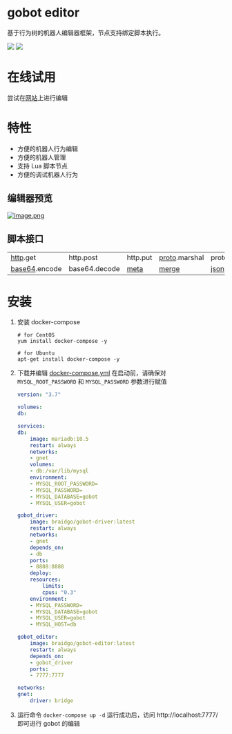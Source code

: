 # gobot editor
基于行为树的机器人编辑器框架，节点支持绑定脚本执行。


[![](https://img.shields.io/badge/%E6%96%87%E6%A1%A3-Doc-2ca5e0?style=flat&logo=github)](https://docs.gobot.fun/)
[![](https://img.shields.io/badge/Trello-Todo-2ca5e0?style=flat&logo=trello)](https://trello.com/b/8eDZ6h7n/)


# 在线试用
尝试在[网站](http://1.117.168.37:7777/)上进行编辑 

# 特性
* 方便的机器人行为编辑
* 方便的机器人管理
* 支持 Lua 脚本节点
* 方便的调试机器人行为

## 编辑器预览
[![image.png](https://i.postimg.cc/FFcBHwg5/image.png)](https://postimg.cc/5j43P7Rn)

## 脚本接口
||||||||
|-|-|-|-|-|-|-|
|[http](https://docs.gobot.fun/#/zh-cn/advance/script_http).get|http.post|http.put|[proto](https://docs.gobot.fun/#/zh-cn/advance/script_protobuf).marshal|proto.unmarshal|[utils](https://docs.gobot.fun/#/zh-cn/advance/script_utils).random|utils.uuid|
|[base64](https://docs.gobot.fun/#/zh-cn/advance/script_base64).encode|base64.decode|[meta](https://docs.gobot.fun/#/zh-cn/advance/script_utils)|[merge](https://docs.gobot.fun/#/zh-cn/advance/script_utils)|[json](https://docs.gobot.fun/#/zh-cn/advance/script_utils).encode|json.decode|more ...|

# 安装
1. 安装 docker-compose
    ```shell
    # for CentOS
    yum install docker-compose -y

    # for Ubuntu
    apt-get install docker-compose -y
    ```

2. 下载并编辑 [docker-compose.yml](https://github.com/pojol/gobot-driver/blob/develop/docker-compose.yml) 在启动前，请确保对 `MYSQL_ROOT_PASSWORD` 和 `MYSQL_PASSWORD` 参数进行赋值

    ```yaml
    version: "3.7"

    volumes:
    db:

    services:
    db:
        image: mariadb:10.5
        restart: always
        networks:
        - gnet
        volumes:
        - db:/var/lib/mysql
        environment:
        - MYSQL_ROOT_PASSWORD=
        - MYSQL_PASSWORD=
        - MYSQL_DATABASE=gobot
        - MYSQL_USER=gobot

    gobot_driver:
        image: braidgo/gobot-driver:latest
        restart: always
        networks:
        - gnet
        depends_on:
        - db
        ports:
        - 8888:8888
        deploy:
        resources:
            limits:
            cpus: "0.3"
        environment:
        - MYSQL_PASSWORD=
        - MYSQL_DATABASE=gobot
        - MYSQL_USER=gobot
        - MYSQL_HOST=db

    gobot_editor:
        image: braidgo/gobot-editor:latest
        restart: always
        depends_on:
        - gobot_driver
        ports:
        - 7777:7777

    networks:
    gnet:
        driver: bridge
    ```
3. 运行命令 `docker-compose up -d` 运行成功后，访问 http://localhost:7777/ 即可进行 gobot 的编辑
